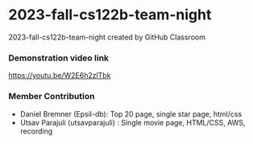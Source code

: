 # 2023-fall-cs122b-team-night
2023-fall-cs122b-team-night created by GitHub Classroom

### Demonstration video link
https://youtu.be/W2E6h2zlTbk    

### Member Contribution
- Daniel Bremner (Epsil-db): Top 20 page, single star page, html/css
- Utsav Parajuli (utsavparajuli) : Single movie page, HTML/CSS, AWS, recording
